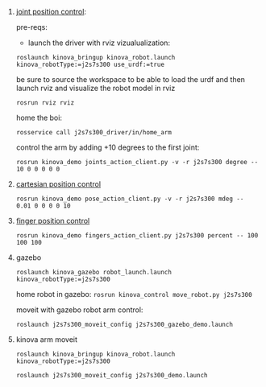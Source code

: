 1. [joint position control](https://github.com/Kinovarobotics/kinova-ros#joint-position-control):
    
    pre-reqs:

    - launch the driver with rviz vizualualization:

    ```roslaunch kinova_bringup kinova_robot.launch kinova_robotType:=j2s7s300 use_urdf:=true```

    be sure to source the workspace to be able to load the urdf and then launch rviz and visualize the robot model in rviz

    ```rosrun rviz rviz```

    home the boi:
    
    ```rosservice call j2s7s300_driver/in/home_arm```

    control the arm by adding +10 degrees to the first joint:

    ```rosrun kinova_demo joints_action_client.py -v -r j2s7s300 degree -- 10 0 0 0 0 0```

2. [cartesian position control](https://github.com/Kinovarobotics/kinova-ros#cartesian-position-control)
    
    ```rosrun kinova_demo pose_action_client.py -v -r j2s7s300 mdeg -- 0.01 0 0 0 0 10```

3. [finger position control](https://github.com/Kinovarobotics/kinova-ros#finger-position-control)
    
    ```rosrun kinova_demo fingers_action_client.py j2s7s300 percent -- 100 100 100```


4. gazebo

    ```roslaunch kinova_gazebo robot_launch.launch kinova_robotType:=j2s7s300```


    home robot in gazebo:
        ```rosrun kinova_control move_robot.py j2s7s300```

    moveit with gazebo robot arm control:

    ```roslaunch j2s7s300_moveit_config j2s7s300_gazebo_demo.launch```

5. kinova arm moveit
    
    ```roslaunch kinova_bringup kinova_robot.launch kinova_robotType:=j2s7s300```

    ```roslaunch j2s7s300_moveit_config j2s7s300_demo.launch```